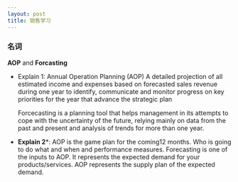 ```yaml
---
layout: post
title: 销售学习
---
```


### 名词

**AOP** and **Forcasting**

* Explain 1: Annual Operation Planning (AOP) A detailed projection of all estimated income and expenses based on forecasted sales revenue during one year     to identify, communicate and monitor progress on key priorities for the year that advance the strategic plan

  Forcecasting is a planning tool that helps management in its attempts to cope with the uncertainty of the future, relying mainly on data from the past and present and analysis of trends for more than one year.

* **Explain 2***: AOP is the game plan for the coming12 months. Who is going to do what and when and performance measures. Forecasting is one of the inputs to AOP. It represents the expected demand for your products/services. AOP represents the supply plan of the expected demand.

